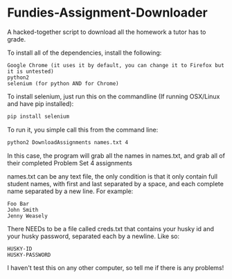 # Fundies-Assignment-Downloader
A hacked-together script to download all the homework a tutor has to grade.

To install all of the dependencies, install the following:

```
Google Chrome (it uses it by default, you can change it to Firefox but it is untested)
python2
selenium (for python AND for Chrome)
```

To install selenium, just run this on the commandline (If running OSX/Linux and have pip installed):

```bash
pip install selenium
```

To run it, you simple call this from the command line:

```bash
python2 DownloadAssignments names.txt 4
```

In this case, the program will grab all the names in names.txt, and grab all of their completed Problem Set 4 assignments

names.txt can be any text file, the only condition is that it only contain full student names, with first and last separated by a space, and each complete name separated by a new line. For example:

```
Foo Bar
John Smith
Jenny Weasely
```

There NEEDs to be a file called creds.txt that contains your husky id and your husky password, separated each by a newline. Like so:


```
HUSKY-ID
HUSKY-PASSWORD
```

I haven't test this on any other computer, so tell me if there is any problems!
